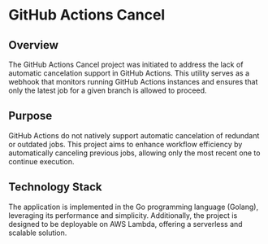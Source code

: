 # GitHub Actions Cancel

## Overview

The GitHub Actions Cancel project was initiated to address the lack of automatic cancelation support in GitHub Actions. This utility serves as a webhook that monitors running GitHub Actions instances and ensures that only the latest job for a given branch is allowed to proceed.


## Purpose

GitHub Actions do not natively support automatic cancelation of redundant or outdated jobs. This project aims to enhance workflow efficiency by automatically canceling previous jobs, allowing only the most recent one to continue execution.

## Technology Stack

The application is implemented in the Go programming language (Golang), leveraging its performance and simplicity. Additionally, the project is designed to be deployable on AWS Lambda, offering a serverless and scalable solution.

